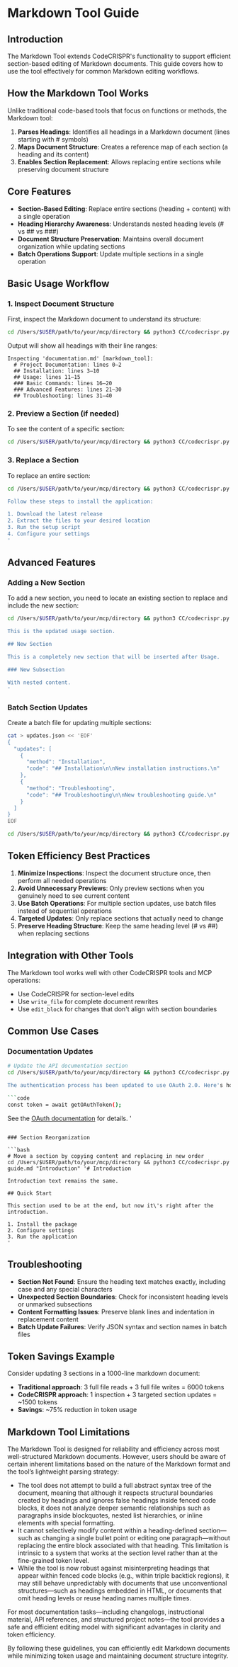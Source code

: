 # Markdown Tool Guide

## Introduction

The Markdown Tool extends CodeCRISPR's functionality to support efficient section-based editing of Markdown documents. This guide covers how to use the tool effectively for common Markdown editing workflows.

## How the Markdown Tool Works

Unlike traditional code-based tools that focus on functions or methods, the Markdown tool:

1. **Parses Headings**: Identifies all headings in a Markdown document (lines starting with # symbols)
2. **Maps Document Structure**: Creates a reference map of each section (a heading and its content)
3. **Enables Section Replacement**: Allows replacing entire sections while preserving document structure

## Core Features

- **Section-Based Editing**: Replace entire sections (heading + content) with a single operation
- **Heading Hierarchy Awareness**: Understands nested heading levels (# vs ## vs ###)
- **Document Structure Preservation**: Maintains overall document organization while updating sections
- **Batch Operations Support**: Update multiple sections in a single operation

## Basic Usage Workflow

### 1. Inspect Document Structure

First, inspect the Markdown document to understand its structure:

```bash
cd /Users/$USER/path/to/your/mcp/directory && python3 CC/codecrispr.py documentation.md --inspect
```

Output will show all headings with their line ranges:
```
Inspecting 'documentation.md' [markdown_tool]:
  # Project Documentation: lines 0–2
  ## Installation: lines 3–10
  ## Usage: lines 11–15
  ### Basic Commands: lines 16–20
  ### Advanced Features: lines 21–30
  ## Troubleshooting: lines 31–40
```

### 2. Preview a Section (if needed)

To see the content of a specific section:

```bash
cd /Users/$USER/path/to/your/mcp/directory && python3 CC/codecrispr.py documentation.md --inspect --preview "Installation"
```

### 3. Replace a Section

To replace an entire section:

```bash
cd /Users/$USER/path/to/your/mcp/directory && python3 CC/codecrispr.py documentation.md "Installation" '## Installation

Follow these steps to install the application:

1. Download the latest release
2. Extract the files to your desired location
3. Run the setup script
4. Configure your settings
'
```

## Advanced Features

### Adding a New Section

To add a new section, you need to locate an existing section to replace and include the new section:

```bash
cd /Users/$USER/path/to/your/mcp/directory && python3 CC/codecrispr.py documentation.md "Usage" '## Usage

This is the updated usage section.

## New Section

This is a completely new section that will be inserted after Usage.

### New Subsection

With nested content.
'
```

### Batch Section Updates

Create a batch file for updating multiple sections:

```bash
cat > updates.json << 'EOF'
{
  "updates": [
    {
      "method": "Installation", 
      "code": "## Installation\n\nNew installation instructions.\n"
    },
    {
      "method": "Troubleshooting", 
      "code": "## Troubleshooting\n\nNew troubleshooting guide.\n"
    }
  ]
}
EOF

cd /Users/$USER/path/to/your/mcp/directory && python3 CC/codecrispr.py documentation.md --batch updates.json
```

## Token Efficiency Best Practices

1. **Minimize Inspections**: Inspect the document structure once, then perform all needed operations
2. **Avoid Unnecessary Previews**: Only preview sections when you genuinely need to see current content
3. **Use Batch Operations**: For multiple section updates, use batch files instead of sequential operations
4. **Targeted Updates**: Only replace sections that actually need to change
5. **Preserve Heading Structure**: Keep the same heading level (# vs ##) when replacing sections

## Integration with Other Tools

The Markdown tool works well with other CodeCRISPR tools and MCP operations:

- Use CodeCRISPR for section-level edits
- Use `write_file` for complete document rewrites
- Use `edit_block` for changes that don't align with section boundaries

## Common Use Cases

### Documentation Updates

```bash
# Update the API documentation section
cd /Users/$USER/path/to/your/mcp/directory && python3 CC/codecrispr.py API.md "Authentication" '## Authentication

The authentication process has been updated to use OAuth 2.0. Here's how to implement it:

```code
const token = await getOAuthToken();
```

See the [OAuth documentation](https://example.com/oauth) for details.
'
```

### Section Reorganization

```bash
# Move a section by copying content and replacing in new order
cd /Users/$USER/path/to/your/mcp/directory && python3 CC/codecrispr.py guide.md "Introduction" '# Introduction

Introduction text remains the same.

## Quick Start

This section used to be at the end, but now it\'s right after the introduction.

1. Install the package
2. Configure settings
3. Run the application
'
```

## Troubleshooting

- **Section Not Found**: Ensure the heading text matches exactly, including case and any special characters
- **Unexpected Section Boundaries**: Check for inconsistent heading levels or unmarked subsections
- **Content Formatting Issues**: Preserve blank lines and indentation in replacement content
- **Batch Update Failures**: Verify JSON syntax and section names in batch files

## Token Savings Example

Consider updating 3 sections in a 1000-line markdown document:

- **Traditional approach**: 3 full file reads + 3 full file writes = 6000 tokens
- **CodeCRISPR approach**: 1 inspection + 3 targeted section updates = ~1500 tokens
- **Savings**: ~75% reduction in token usage

## Markdown Tool Limitations

The Markdown Tool is designed for reliability and efficiency across most well-structured Markdown documents. However, users should be aware of certain inherent limitations based on the nature of the Markdown format and the tool’s lightweight parsing strategy:

- The tool does not attempt to build a full abstract syntax tree of the document, meaning that although it respects structural boundaries created by headings and ignores false headings inside fenced code blocks, it does not analyze deeper semantic relationships such as paragraphs inside blockquotes, nested list hierarchies, or inline elements with special formatting.
- It cannot selectively modify content within a heading-defined section—such as changing a single bullet point or editing one paragraph—without replacing the entire block associated with that heading. This limitation is intrinsic to a system that works at the section level rather than at the fine-grained token level.
- While the tool is now robust against misinterpreting headings that appear within fenced code blocks (e.g., within triple backtick regions), it may still behave unpredictably with documents that use unconventional structures—such as headings embedded in HTML, or documents that omit heading levels or reuse heading names multiple times.

For most documentation tasks—including changelogs, instructional material, API references, and structured project notes—the tool provides a safe and efficient editing model with significant advantages in clarity and token efficiency.

By following these guidelines, you can efficiently edit Markdown documents while minimizing token usage and maintaining document structure integrity.
